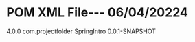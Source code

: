 <h1>POM XML File--- 06/04/20224</h1>
 <?xml version="1.0" encoding="UTF-8"?>
  <project xmlns="http://maven.apache.org/POM/4.0.0"
           xmlns:xsi="http://www.w3.org/2001/XMLSchema-instance"
           xsi:schemaLocation="http://maven.apache.org/POM/4.0.0 
                             http://maven.apache.org/xsd/maven-4.0.0.xsd">
    <modelVersion>4.0.0</modelVersion>
    <groupId>com.projectfolder</groupId>
    <artifactId>SpringIntro</artifactId>
    <version>0.0.1-SNAPSHOT</version>
  </project>

